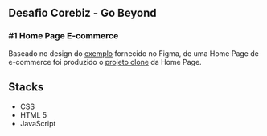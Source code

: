 ## Desafio Corebiz - Go Beyond
### #1 Home Page E-commerce
Baseado no design do <a href="https://www.figma.com/file/Q6R28bCLDpizGZT6YvJGcm/Corebiz---Go-Beyond-2021?node-id=1%3A2">exemplo</a> fornecido no Figma, de uma Home Page de e-commerce
foi produzido o <a href="keikogobeyond.netlify.app">projeto clone</a> da Home Page.

## Stacks  
- CSS
- HTML 5
- JavaScript
